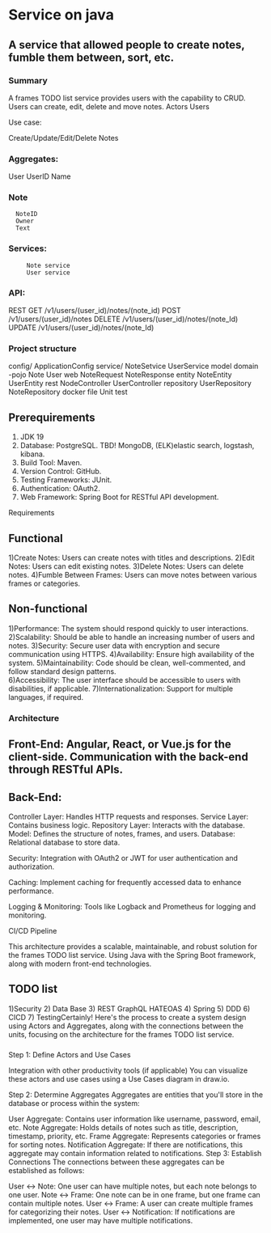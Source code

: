 # Service on java
## A service that allowed people to create notes, fumble them between, sort, etc.
### Summary
A frames TODO list service provides users with the capability to CRUD. Users can create, edit, delete and move notes.
Actors
Users

Use case:
 
   Create/Update/Edit/Delete Notes

### Aggregates: 
   User
      UserID 
      Name
            
###   Note
      NoteID
      Owner
      Text

 ###  Services:
         Note service
         User service
###   API:
   REST
      GET /v1/users/(user_id)/notes/(note_id)
      POST /v1/users/(user_id)/notes
      DELETE /v1/users/(user_id)/notes/(note_Id)
      UPDATE /v1/users/(user_id)/notes/(note_Id)
         
### Project structure

config/
   ApplicationConfig
service/
   NoteSetvice
   UserService
model
   domain -pojo
      Note
      User
   web
      NoteRequest
      NoteResponse
   entity
      NoteEntity
      UserEntity
rest
   NodeController
   UserController
repository
   UserRepository
   NoteRepository
docker file
Unit test

## Prerequirements
1) JDK 19
2) Database: PostgreSQL. TBD! MongoDB, (ELK)elastic search, logstash, kibana.
3) Build Tool: Maven.  
4) Version Control: GitHub.
5) Testing Frameworks: JUnit.
6) Authentication: OAuth2.
7) Web Framework: Spring Boot for RESTful API development.

Requirements
## Functional 
   1)Create Notes: Users can create notes with titles and descriptions.
   2)Edit Notes: Users can edit existing notes.
   3)Delete Notes: Users can delete notes.
   4)Fumble Between Frames: Users can move notes between various frames or categories.
 ## Non-functional
   1)Performance: The system should respond quickly to user interactions.
   2)Scalability: Should be able to handle an increasing number of users and notes.
   3)Security: Secure user data with encryption and secure communication using HTTPS.
   4)Availability: Ensure high availability of the system.
   5)Maintainability: Code should be clean, well-commented, and follow standard design patterns.   
   6)Accessibility: The user interface should be accessible to users with disabilities, if applicable.
   7)Internationalization: Support for multiple languages, if required.

 ###  Architecture
## Front-End: Angular, React, or Vue.js for the client-side. Communication with the back-end through RESTful APIs.

## Back-End:

Controller Layer: Handles HTTP requests and responses.
Service Layer: Contains business logic.
Repository Layer: Interacts with the database.
Model: Defines the structure of notes, frames, and users.
Database: Relational database to store data.

Security: Integration with OAuth2 or JWT for user authentication and authorization.

Caching: Implement caching for frequently accessed data to enhance performance.

Logging & Monitoring: Tools like Logback and Prometheus for logging and monitoring.

CI/CD Pipeline

This architecture provides a scalable, maintainable, and robust solution for the frames TODO list service. Using Java with the Spring Boot framework, along with modern front-end technologies.
## TODO list
 1)Security
2) Data Base
3) REST GraphQL HATEOAS
4) Spring
5) DDD
6) CICD
7) TestingCertainly! Here's the process to create a system design using Actors and Aggregates, along with the connections between the units, focusing on the architecture for the frames TODO list service.
###
Step 1: Define Actors and Use Cases

Integration with other productivity tools (if applicable)
You can visualize these actors and use cases using a Use Cases diagram in draw.io.

Step 2: Determine Aggregates
Aggregates are entities that you'll store in the database or process within the system:

User Aggregate: Contains user information like username, password, email, etc.
Note Aggregate: Holds details of notes such as title, description, timestamp, priority, etc.
Frame Aggregate: Represents categories or frames for sorting notes.
Notification Aggregate: If there are notifications, this aggregate may contain information related to notifications.
Step 3: Establish Connections
The connections between these aggregates can be established as follows:

User <-> Note: One user can have multiple notes, but each note belongs to one user.
Note <-> Frame: One note can be in one frame, but one frame can contain multiple notes.
User <-> Frame: A user can create multiple frames for categorizing their notes.
User <-> Notification: If notifications are implemented, one user may have multiple notifications.
